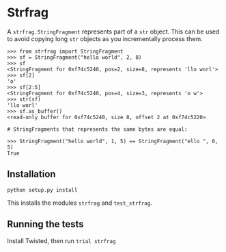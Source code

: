 Strfrag
=======

A `strfrag.StringFragment` represents part of a `str` object.
This can be used to avoid copying long `str` objects as you
incrementally process them.

```
>>> from strfrag import StringFragment
>>> sf = StringFragment("hello world", 2, 8)
>>> sf
<StringFragment for 0xf74c5240, pos=2, size=8, represents 'llo worl'>
>>> sf[2]
'o'
>>> sf[2:5]
<StringFragment for 0xf74c5240, pos=4, size=3, represents 'o w'>
>>> str(sf)
'llo worl'
>>> sf.as_buffer()
<read-only buffer for 0xf74c5240, size 8, offset 2 at 0xf74c5220>

# StringFragments that represents the same bytes are equal:

>>> StringFragment("hello world", 1, 5) == StringFragment("ello ", 0, 5)
True
```



## Installation

`python setup.py install`

This installs the modules `strfrag` and `test_strfrag`.



## Running the tests

Install Twisted, then run `trial strfrag`
